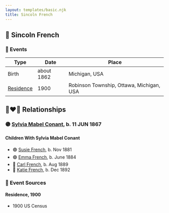 ```yaml
---
layout: templates/basic.njk
title: Sincoln French
---
```

## 🔵 Sincoln French

### 📆 Events

Type | Date | Place
------ | ------ | ------
Birth | about 1862 | Michigan, USA
[Residence](#event-ea27af5d-25f6-4cc3-8325-4e8fd3da2f71) | 1900 | Robinson Township, Ottawa, Michigan, USA

## 👩‍❤️‍👨 Relationships

### 🟣 [Sylvia Mabel Conant](/people/8/88275832), b. 11 JUN 1867

#### Children With Sylvia Mabel Conant
* 🟣 [Susie French](/people/1/14699520), b. Nov 1881
* 🟣 [Emma French](/people/4/42805740), b. June 1884
* 🔵 [Carl French](/people/5/56637000), b. Aug 1889
* 🔵 [Katie French](/people/2/2635370), b. Dec 1892
### 📰 Event Sources

#### <a id="event-ea27af5d-25f6-4cc3-8325-4e8fd3da2f71"></a> Residence, 1900
* 1900 US Census
